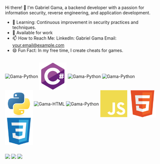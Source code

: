 Hi there! 👋
I'm Gabriel Gama, a backend developer with a passion for information security, reverse engineering, and application development.

- 🌱 Learning: Continuous improvement in security practices and techniques.
- 💼 Available for work
- 📫 How to Reach Me:
LinkedIn: Gabriel Gama
Email: your.email@example.com
- 😄 Fun Fact: In my free time, I create cheats for games.
<div style="display: inline_block"><br>
   <img align="center" alt="Gama-Python" height="90" width="90" src="https://cdn.jsdelivr.net/gh/devicons/devicon@latest/icons/cplusplus/cplusplus-original.svg">
   <img align="center" alt="Gama-Csharp" height="90" width="90" src="https://raw.githubusercontent.com/devicons/devicon/master/icons/csharp/csharp-original.svg">
    <img align="center" alt="Gama-Python" height="90" width="90" src="https://cdn.jsdelivr.net/gh/devicons/devicon@latest/icons/c/c-original.svg">
    <img align="center" alt="Gama-Python" height="90" width="90" src="https://cdn.jsdelivr.net/gh/devicons/devicon@latest/icons/r/r-original.svg">
  <img align="center" alt="Gama-Python" height="90" width="90" src="https://raw.githubusercontent.com/devicons/devicon/master/icons/python/python-original.svg">
    <img align="center" alt="Gama-HTML" height="90" width="90" src="https://cdn.jsdelivr.net/gh/devicons/devicon@latest/devicon.min.css">
  <img align="center" alt="Gama-Python" height="90" width="90" src="https://cdn.jsdelivr.net/gh/devicons/devicon@latest/icons/mysql/mysql-original-wordmark.svg">
  <img align="center" alt="Gama-Js" height="90" width="90" src="https://raw.githubusercontent.com/devicons/devicon/master/icons/javascript/javascript-plain.svg">
  <img align="center" alt="Gama-HTML" height="90" width="90" src="https://raw.githubusercontent.com/devicons/devicon/master/icons/html5/html5-original.svg">
  <img align="center" alt="Gama-CSS" height="90" width="90" src="https://raw.githubusercontent.com/devicons/devicon/master/icons/css3/css3-original.svg">

 
</div>
  
  ##
 
<div> 
 <!-- <a href="https://www.youtube.com/channel/UC_-uuuZbY0AAt9CViNzvc-Q" target="_blank"><img src="https://img.shields.io/badge/YouTube-FF0000?style=for-the-badge&logo=youtube&logoColor=white" target="_blank"></a>-->
  <!--<a href="https://instagram.com/rafaballerini" target="_blank"><img src="https://img.shields.io/badge/-Instagram-%23E4405F?style=for-the-badge&logo=instagram&logoColor=white" target="_blank"></a>-->
 <!--	<a href="https://www.twitch.tv/rafaballerinii" target="_blank"><img src="https://img.shields.io/badge/Twitch-9146FF?style=for-the-badge&logo=twitch&logoColor=white" target="_blank"></a>-->
 <a href="https://discord.gg/vJM8DaX3QV" target="_blank"><img src="https://img.shields.io/badge/Discord-7289DA?style=for-the-badge&logo=discord&logoColor=white" target="_blank"></a> 
  <a href = "mailto:"><img src="https://img.shields.io/badge/-Gmail-%23333?style=for-the-badge&logo=gmail&logoColor=white" target="_blank"></a>
  <a href="https://www.linkedin.com/in/rafaella-ballerini-45875016a" target="_blank"><img src="https://img.shields.io/badge/-LinkedIn-%230077B5?style=for-the-badge&logo=linkedin&logoColor=white" target="_blank"></a> 
  
</div>
